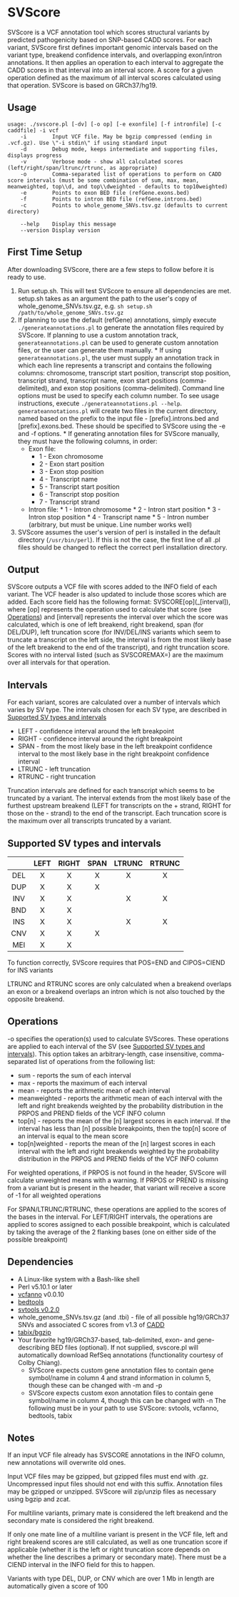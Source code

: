 # SVScore
SVScore is a VCF annotation tool which scores structural variants by predicted pathogenicity based on SNP-based CADD scores. For each variant, SVScore first defines important genomic intervals based on the variant type, breakend confidence intervals, and overlapping exon/intron annotations. It then applies an operation to each interval to aggregate the CADD scores in that interval into an interval score. A score for a given operation defined as the maximum of all interval scores calculated using that operation. SVScore is based on GRCh37/hg19.

## Usage
```
usage: ./svscore.pl [-dv] [-o op] [-e exonfile] [-f intronfile] [-c caddfile] -i vcf
    -i        Input VCF file. May be bgzip compressed (ending in .vcf.gz). Use \"-i stdin\" if using standard input
    -d        Debug mode, keeps intermediate and supporting files, displays progress
    -v        Verbose mode - show all calculated scores (left/right/span/ltrunc/rtrunc, as appropriate)
    -o        Comma-separated list of operations to perform on CADD score intervals (must be some combination of sum, max, mean, meanweighted, top\\d, and top\\dweighted - defaults to top10weighted)
    -e        Points to exon BED file (refGene.exons.bed)
    -f        Points to intron BED file (refGene.introns.bed)
    -c        Points to whole_genome_SNVs.tsv.gz (defaults to current directory)

    --help    Display this message
    --version Display version
```

## First Time Setup
After downloading SVScore, there are a few steps to follow before it is ready to use.
  1. Run setup.sh. This will test SVScore to ensure all dependencies are met. setup.sh takes as an argument the path to the user's copy of whole_genome_SNVs.tsv.gz, e.g. `sh setup.sh /path/to/whole_genome_SNVs.tsv.gz`
  2. If planning to use the default (refGene) annotations, simply execute `./generateannotations.pl` to generate the annotation files required by SVScore. If planning to use a custom annotation track, `generateannotations.pl` can be used to generate custom annotation files, or the user can generate them manually.
    * If using `generateannotations.pl`, the user must supply an annotation track in which each line represents a transcript and contains the following columns: chromosome, transcript start position, transcript stop position, transcript strand, transcript name, exon start positions (comma-delimited), and exon stop positions (comma-delimited). Command line options must be used to specify each column number. To see usage instructions, execute `./generateannotations.pl --help`. `generateannotations.pl` will create two files in the current directory, named based on the prefix to the input file - [prefix].introns.bed and [prefix].exons.bed. These should be specified to SVScore using the -e and -f options.
    * If generating annotation files for SVScore manually, they must have the following columns, in order:
      * Exon file:
        * 1 - Exon chromosome 
        * 2 - Exon start position
        * 3 - Exon stop position
        * 4 - Transcript name
        * 5 - Transcript start position
        * 6 - Transcript stop position
        * 7 - Transcript strand
      * Intron file:
            * 1 - Intron chromosome
            * 2 - Intron start position
            * 3 - Intron stop position
            * 4 - Transcript name
            * 5 - Intron number (arbitrary, but must be unique. Line number works well)
  3. SVScore assumes the user's version of perl is installed in the default directory (`/usr/bin/perl`). If this is not the case, the first line of all .pl files should be changed to reflect the correct perl installation directory.

## Output
SVScore outputs a VCF file with scores added to the INFO field of each variant. The VCF header is also updated to include those scores which are added. Each score field has the following format: SVSCORE\[op\](_[interval]), where [op] represents the operation used to calculate that score (see [Operations](#operations)) and [interval] represents the interval over which the score was calculated, which is one of left breakend, right breakend, span (for DEL/DUP), left truncation score (for INV/DEL/INS variants which seem to truncate a transcript on the left side, the interval is from the most likely base of the left breakend to the end of the transcript), and right truncation score. Scores with no interval listed (such as SVSCOREMAX=) are the maximum over all intervals for that operation.

## Intervals
For each variant, scores are calculated over a number of intervals which varies by SV type. The intervals chosen for each SV type, are described in [Supported SV types and intervals](#supported-sv-types-and-intervals)
* LEFT - confidence interval around the left breakpoint
* RIGHT - confidence interval around the right breakpoint
* SPAN - from the most likely base in the left breakpoint confidence interval to the most likely base in the right breakpoint confidence interval
* LTRUNC - left truncation
* RTRUNC - right truncation

Truncation intervals are defined for each transcript which seems to be truncated by a variant. The interval extends from the most likely base of the furthest upstream breakend (LEFT for transcripts on the + strand, RIGHT for those on the - strand) to the end of the transcript. Each truncation score is the maximum over all transcripts truncated by a variant.

## Supported SV types and intervals
|      | LEFT | RIGHT | SPAN | LTRUNC | RTRUNC
|:---:|:---:|:---:|:---:|:---:|:---:
|DEL|X|X|X|X|X
|DUP|X|X|X||
|INV|X|X||X|X
|BND|X|X|||
|INS|X|X||X|X
|CNV|X|X|X||
|MEI|X|X|||
To function correctly, SVScore requires that POS=END and CIPOS=CIEND for INS variants

LTRUNC and RTRUNC scores are only calculated when a breakend overlaps an exon or a breakend overlaps an intron which is not also touched by the opposite breakend.

## Operations
-o specifies the operation(s) used to calculate SVScores. These operations are applied to each interval of the SV (see [Supported SV types and intervals](#supported-sv-types-and-intervals)). This option takes an arbitrary-length, case insensitive, comma-separated list of operations from the following list:
* sum - reports the sum of each interval
* max - reports the maximum of each interval
* mean - reports the arithmetic mean of each interval
* meanweighted - reports the arithmetic mean of each interval with the left and right breakends weighted by the probability distribution in the PRPOS and PREND fields of the VCF INFO column 
* top[n] - reports the mean of the [n] largest scores in each interval. If the interval has less than [n] possible breakpoints, then the top[n] score of an interval is equal to the mean score
* top[n]weighted - reports the mean of the [n] largest scores in each interval with the left and right breakends weighted by the probability distribution in the PRPOS and PREND fields of the VCF INFO column

For weighted operations, if PRPOS is not found in the header, SVScore will calculate unweighted means with a warning. If PRPOS or PREND is missing from a variant but is present in the header, that variant will receive a score of -1 for all weighted operations

For SPAN/LTRUNC/RTRUNC, these operations are applied to the scores of the bases in the interval. For LEFT/RIGHT intervals, the operations are applied to scores assigned to each possible breakpoint, which is calculated by taking the average of the 2 flanking bases (one on either side of the possible breakpoint)

## Dependencies
* A Linux-like system with a Bash-like shell
* Perl v5.10.1 or later
* [vcfanno](https://www.github.com/brentp/vcfanno) v0.0.10
* [bedtools](https://www.github.com/arq5x/bedtools2)
* [svtools v0.2.0](https://github.com/hall-lab/svtools/releases/tag/v0.2.0)
* whole_genome_SNVs.tsv.gz (and .tbi) - file of all possible hg19/GRCh37 SNVs and associated C scores from v1.3 of [CADD](http://cadd.gs.washington.edu/download) 
* [tabix/bgzip](https://github.com/samtools/htslib)
* Your favorite hg19/GRCh37-based, tab-delimited, exon- and gene-describing BED files (optional). If not supplied, svscore.pl will automatically download RefSeq annotations (functionality courtesy of Colby Chiang).
  * SVScore expects custom gene annotation files to contain gene symbol/name in column 4 and strand information in column 5, though these can be changed with -m and -p
  * SVScore expects custom exon annotation files to contain gene symbol/name in column 4, though this can be changed with -n
The following must be in your path to use SVScore: svtools, vcfanno, bedtools, tabix
  
## Notes
If an input VCF file already has SVSCORE annotations in the INFO column, new annotations will overwrite old ones.

Input VCF files may be gzipped, but gzipped files must end with .gz. Uncompressed input files should not end with this suffix. Annotation files may be gzipped or unzipped. SVScore will zip/unzip files as necessary using bgzip and zcat.

For multiline variants, primary mate is considered the left breakend and the secondary mate is considered the right breakend.

If only one mate line of a multiline variant is present in the VCF file, left and right breakend scores are still calculated, as well as one truncation score if applicable (whether it is the left or right truncation score depends on whether the line describes a primary or secondary mate). There must be a CIEND interval in the INFO field for this to happen.

Variants with type DEL, DUP, or CNV which are over 1 Mb in length are automatically given a score of 100
